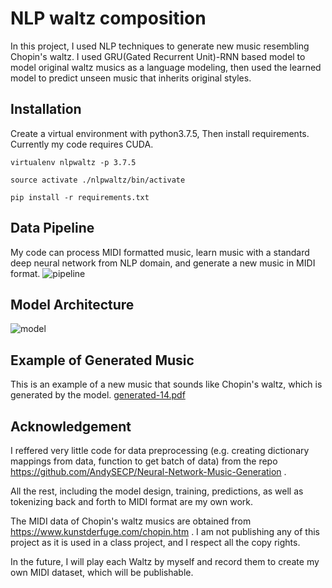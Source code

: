 # NLP waltz composition
In this project, I used NLP techniques to generate new music resembling Chopin's waltz. 
I used GRU(Gated Recurrent Unit)-RNN based model to model original waltz musics as a language modeling,
then used the learned model to predict unseen music that inherits original styles.

## Installation
Create a virtual environment with python3.7.5, Then install requirements. Currently my code requires CUDA.

```
virtualenv nlpwaltz -p 3.7.5
```
```
source activate ./nlpwaltz/bin/activate
```
```
pip install -r requirements.txt
```

## Data Pipeline 
My code can process MIDI formatted music, learn music with a standard deep neural network from NLP domain, and generate a new music in MIDI format. 
![pipeline](https://user-images.githubusercontent.com/39567972/145728849-83b77350-886b-41b2-8b54-d6fd25780be6.png)

## Model Architecture
![model](https://user-images.githubusercontent.com/39567972/145728855-83e7e67e-7b3b-4362-afd1-6e5be57ee971.png)

## Example of Generated Music
This is an example of a new music that sounds like Chopin's waltz, which is generated by the model.
[generated-14.pdf](https://github.com/utsha-kh/NLP_Waltz_Composer/files/7699817/generated-14.pdf)


## Acknowledgement
I reffered very little code for data preprocessing (e.g. creating dictionary mappings from data, function to get batch of data) from the repo https://github.com/AndySECP/Neural-Network-Music-Generation .

All the rest, including the model design, training, predictions, as well as tokenizing back and forth to MIDI format are my own work. 

The MIDI data of Chopin's waltz musics are obtained from https://www.kunstderfuge.com/chopin.htm . I am not publishing any of this project as it 
is used in a class project, and I respect all the copy rights.

In the future, I will play each Waltz by myself and record them to create my own MIDI dataset, which will be publishable.
